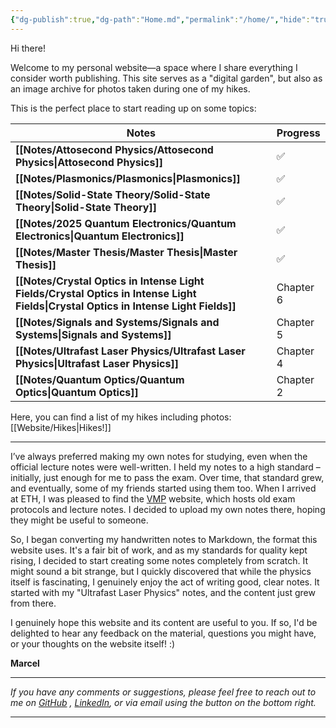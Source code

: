 ```yaml
---
{"dg-publish":true,"dg-path":"Home.md","permalink":"/home/","hide":"true","tags":["gardenEntry"],"dgShowBacklinks":"false","dgShowLocalGraph":true,"updated":"2025-06-15T22:13:03.993+02:00"}
---
```


Hi there!

Welcome to my personal website—a space where I share everything I consider worth publishing. This site serves as a "digital garden", but also as an image archive for 
photos taken during one of my hikes. 

This is the perfect place to start reading up on some topics:

| **Notes**                                                                                                                           | **Progress** |
| ----------------------------------------------------------------------------------------------------------------------------------- | ------------ |
| **[[Notes/Attosecond Physics/Attosecond Physics\|Attosecond Physics]]**                                                             | ✅            |
| **[[Notes/Plasmonics/Plasmonics\|Plasmonics]]**                                                                                     | ✅            |
| **[[Notes/Solid-State Theory/Solid-State Theory\|Solid-State Theory]]**                                                             | ✅            |
| **[[Notes/2025 Quantum Electronics/Quantum Electronics\|Quantum Electronics]]**                                                     | ✅            |
| **[[Notes/Master Thesis/Master Thesis\|Master Thesis]]**                                                                            | ✅            |
| **[[Notes/Crystal Optics in Intense Light Fields/Crystal Optics in Intense Light Fields\|Crystal Optics in Intense Light Fields]]** | Chapter 6    |
| **[[Notes/Signals and Systems/Signals and Systems\|Signals and Systems]]**                                                          | Chapter 5    |
| **[[Notes/Ultrafast Laser Physics/Ultrafast Laser Physics\|Ultrafast Laser Physics]]**                                              | Chapter 4    |
| **[[Notes/Quantum Optics/Quantum Optics\|Quantum Optics]]**                                                                         | Chapter 2    |

Here, you can find a list of my hikes including photos: [[Website/Hikes\|Hikes!]]

---
I’ve always preferred making my own notes for studying, even when the official lecture notes were well-written. I held my notes to a high standard – initially, just enough for me to pass the exam. Over time, that standard grew, and eventually, some of my friends started using them too. When I arrived at ETH, I was pleased to find the [VMP](https://exams.vmp.ethz.ch/) website, which hosts old exam protocols and lecture notes. I decided to upload my own notes there, hoping they might be useful to someone.

So, I began converting my handwritten notes to Markdown, the format this website uses. It's a fair bit of work, and as my standards for quality kept rising, I decided to start creating some notes completely from scratch. It might sound a bit strange, but I quickly discovered that while the physics itself is fascinating, I genuinely enjoy the act of writing good, clear notes. It started with my "Ultrafast Laser Physics" notes, and the content just grew from there. 

I genuinely hope this website and its content are useful to you. If so, I'd be delighted to hear any feedback on the material, questions you might have, or your thoughts on the website itself! :)

**Marcel**

---
_If you have any comments or suggestions, please feel free to reach out to me on [GitHub](https://github.com/MarcelKoeberlin) , [LinkedIn](https://www.linkedin.com/in/marcel-k%25C3%25B6berlin-776397244/), or via email using the button on the bottom right._

---

